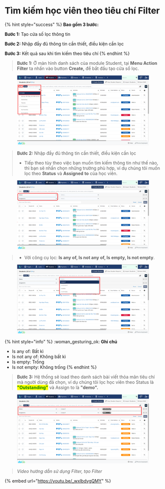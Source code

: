 # Tìm kiếm học viên theo tiêu chí Filter

{% hint style="success" %}
**Bao gồm 3 bước:**

**Bước 1:** Tạo cửa số lọc thông tin

**Bước 2:** Nhập đầy đủ thông tin cần thiết, điều kiện cần lọc

**Bước 3:** Kết quả sau khi tìm kiếm theo tiêu chí
{% endhint %}

> **Bước 1:** Ở màn hình danh sách của module Student, tại **Menu Action Filter** ta nhấn vào button **Create,** để bắt đầu tạo cửa sổ lọc.

<figure><img src="../../../.gitbook/assets/image (73).png" alt=""><figcaption></figcaption></figure>

> **Bước 2:** Nhập đầy đủ thông tin cần thiết, điều kiện cần lọc
>
> * Tiếp theo tùy theo việc bạn muốn tìm kiếm thông tin như thế nào, thì bạn sẽ nhấn chọn những trường phù hợp, ví dụ chúng tôi muốn lọc theo **Status** và **Assigned** **to** của học viên.&#x20;

<figure><img src="../../../.gitbook/assets/image (62).png" alt=""><figcaption></figcaption></figure>

> * Với công cụ lọc: **Is any of, Is not any of, Is empty, Is not empty**.

<figure><img src="../../../.gitbook/assets/image (54).png" alt=""><figcaption></figcaption></figure>

{% hint style="info" %}
:woman\_gesturing\_ok: **Ghi chú**&#x20;

* Is any of: Bất kì
* Is not any of: Không bất kì
* Is empty: Trống
* Is not empty: Không trống
{% endhint %}

> **Bước 3:** Hệ thống sẽ load theo danh sách bài viết thỏa mãn tiêu chí mà người dùng đã chọn, ví dụ chúng tôi lọc học viên theo Status là <mark style="color:green;">**"Outstanding"**</mark> <mark style="color:green;"></mark><mark style="color:green;"></mark> và Assign to là **"demo".**

<figure><img src="../../../.gitbook/assets/image (74).png" alt=""><figcaption></figcaption></figure>

> _Video hướng dẫn sử dụng Filter, tạo Filter_

{% embed url="https://youtu.be/_wxlbdvgQMY" %}
